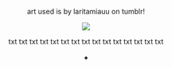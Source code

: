 <p align=center> art used is by laritamiauu on tumblr! <p align=center>


<p align="center">
  <img src="https://i.ibb.co/Z1Yp6NK4/forgithubmightuse.png"/>
</p>

<p align=center> txt txt txt txt txt txt txt txt txt txt txt txt txt txt txt  <p align=center>
✦ 　 　 　 　 　  　　
